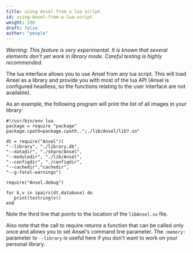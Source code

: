 ```yaml
---
title: using Ansel from a lua script
id: using-Ansel-from-a-lua-script
weight: 100
draft: false
author: "people"
---
```


_Warning: This feature is very experimental. It is known that several elements don't yet work in library mode. Careful testing is highly recommended._

The lua interface allows you to use Ansel from any lua script. This will load Ansel as a library and provide you with most of the lua API (Ansel is configured headless, so the functions relating to the user interface are not available).

As an example, the following program will print the list of all images in your library:

```
#!/usr/bin/env lua
package = require "package"
package.cpath=package.cpath..";./lib/Ansel/lib?.so"

dt = require("Ansel")(
"--library", "./library.db",
"--datadir", "./share/Ansel",
"--moduledir", "./lib/Ansel",
"--configdir", "./configdir",
"--cachedir","cachedir",
"--g-fatal-warnings")

require("Ansel.debug")

for k,v in ipairs(dt.database) do
   print(tostring(v))
end
```

Note the third line that points to the location of the `libAnsel.so` file.

Also note that the call to require returns a function that can be called only once and allows you to set Ansel's command line parameter. The `:memory:` parameter to `--library` is useful here if you don't want to work on your personal library.
